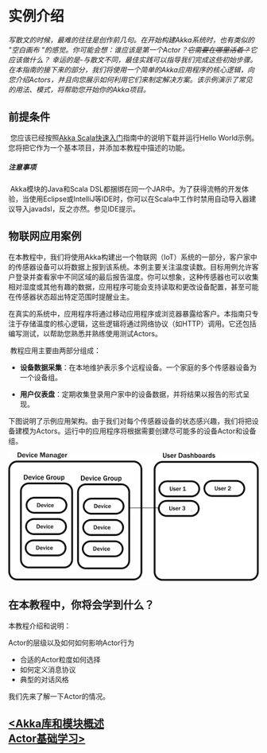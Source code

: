 #  实例介绍

​    *写散文的时候，最难的往往是创作前几句。在开始构建Akka系统时，也有类似的 "空白画布 "的感觉。你可能会想：谁应该是第一个Actor？~~它需要在哪里活着？~~它应该做什么？ 幸运的是-与散文不同，最佳实践可以指导我们完成这些初始步骤。在本指南的接下来的部分，我们将使用一个简单的Akka应用程序的核心逻辑，向您介绍Actors，并且向您展示如何利用它们来制定解决方案。该示例演示了常见的用法、模式，将帮助您开始你的Akka项目。*

## 前提条件

​    您应该已经按照[Akka Scala快速入门](https:\\//developer.lightbend.com/guides/akka-quickstart-scala)指南中的说明下载并运行Hello World示例。您将把它作为一个基本项目，并添加本教程中描述的功能。

##### 注意事项

​    Akka模块的Java和Scala DSL都捆绑在同一个JAR中。为了获得流畅的开发体验，当使用Eclipse或IntelliJ等IDE时，你可以在Scala中工作时禁用自动导入器建议导入javadsl，反之亦然。参见IDE提示。



## 物联网应用案例

​    在本教程中，我们将使用Akka构建出一个物联网（IoT）系统的一部分，客户家中的传感器设备可以将数据上报到该系统。本例主要关注温度读数。目标用例允许客户登录并查看家中不同区域的最后报告温度。你可以想象，这种传感器也可以收集相对湿度或其他有趣的数据，应用程序可能会支持读取和更改设备配置，甚至可能在传感器状态超出特定范围时提醒业主。

​    在真实的系统中，应用程序将通过移动应用程序或浏览器暴露给客户。本指南只专注于存储温度的核心逻辑，这些逻辑将通过网络协议（如HTTP）调用。它还包括编写测试，以帮助您熟悉并熟练使用测试Actors。

​    教程应用主要由两部分组成：

- ​    **设备数据采集**：在本地维护表示多个远程设备。一个家庭的多个传感器设备为一个设备组。

- ​    **用户仪表盘**：定期收集登录用户家中的设备数据，并将结果以报告的形式呈现。

​    下图说明了示例应用架构。由于我们对每个传感器设备的状态感兴趣，我们将把设备建模为Actors。运行中的应用程序将根据需要创建尽可能多的设备Actor和设备组。

![box diagram of the architecture](../image/arch_boxes_diagram.png)



## 在本教程中，你将会学到什么？

本教程介绍和说明：

Actor的层级以及如何如何影响Actor行为

- 合适的Actor粒度如何选择
- 如何定义消息协议
- 典型的对话风格



我们先来了解一下Actor的情况。





## [<Akka库和模块概述](./3-Akka库和模块概述.md) &emsp;&emsp;&emsp;&emsp;&emsp;&emsp;&emsp;&emsp;&emsp;&emsp;&emsp;&emsp;&emsp; [Actor基础学习>](5-第一部分：Actor基础学习.md)


